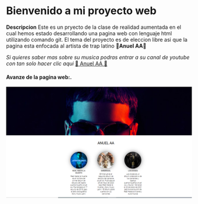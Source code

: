 

# Bienvenido a mi proyecto web


**Descripcion**
Este es un pryecto de la clase de realidad aumentada en el cual hemos estado desarrollando una pagina web con lenguaje html utilizando comando git.
El tema del proyecto es de eleccion libre asi que la pagina esta enfocada al artista de trap latino **👹Anuel AA👹**

*Si quieres saber mas sobre su musica podras entrar a su canal de youtube con tan solo hacer clic aqui* 
[🎵 Anuel AA 🎵](http://www.youtube.com/channel/UCRI7hheejBbWS6etTNwMT0g "🎵 Anuel AA 🎵")

#### Avanze de la pagina web:.
![](https://github.com/EduardoPmtz/Creacion-de-sitio-web/blob/master/imagenes/aa.PNG?raw=true)

